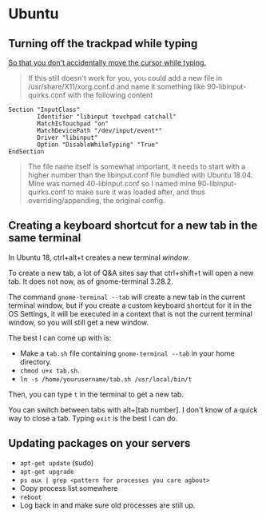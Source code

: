 # Ubuntu

## Turning off the trackpad while typing

[So that you don't accidentally move the cursor while typing.](https://askubuntu.com/questions/1052665/touchpad-not-getting-disabled-while-typing-on-thinkpad-e450-with-ubuntu-18-04)

> If this still doesn't work for you, you could add a new file in /usr/share/X11/xorg.conf.d and name it something like 90-libinput-quirks.conf with the following content

    Section "InputClass"
            Identifier "libinput touchpad catchall"
            MatchIsTouchpad "on"
            MatchDevicePath "/dev/input/event*"
            Driver "libinput"
            Option "DisableWhileTyping" "True"
    EndSection

> The file name itself is somewhat important, it needs to start with a higher number than the libinput.conf file bundled with Ubuntu 18.04. Mine was named 40-libinput.conf so I named mine 90-libinput-quirks.conf to make sure it was loaded after, and thus overriding/appending, the original config.

## Creating a keyboard shortcut for a new tab in the same terminal

In Ubuntu 18, ctrl+alt+t creates a new terminal *window*.

To create a new tab, a lot of Q&A sites say that ctrl+shift+t will open a new tab. It does not now, as of gnome-terminal 3.28.2.

The command `gnome-terminal --tab` will create a new tab in the current terminal window, but if you create a custom keyboard shortcut for it in the OS Settings, it will be executed in a context that is not the current terminal window, so you will still get a new window.

The best I can come up with is:

- Make a `tab.sh` file containing `gnome-terminal --tab` in your home directory.
- `chmod u+x tab.sh`.
- `ln -s /home/yourusername/tab.sh /usr/local/bin/t`

Then, you can type `t` in the terminal to get a new tab.

You can switch between tabs with alt+[tab number]. I don't know of a quick way to close a tab. Typing `exit` is the best I can do.

## Updating packages on your servers

- `apt-get update` (sudo)
- `apt-get upgrade`
- `ps aux | grep <pattern for processes you care agbout>`
- Copy process list somewhere
- `reboot`
- Log back in and make sure old processes are still up.
